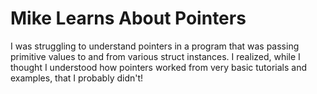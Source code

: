 # Mike Learns About Pointers

I was struggling to understand pointers in a program that was passing primitive values to and from various struct instances. I realized, while I thought I understood how pointers worked from very basic tutorials and examples, that I probably didn't!
